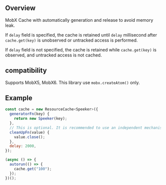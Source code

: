 ## Overview

MobX Cache with automatically generation and release to avoid memory leak.

If `delay` field is specified, the cache is retained until `delay` millisecond after `cache.get(key)` is unobserved or untracked access is performed.

If `delay` field is not specified, the cache is retained while `cache.get(key)` is observed, and untracked access is not cached.

## compatibility

Supports MobX5, MobX6. This library use `mobx.createAtom()` only.

## Example

```js
const cache = new ResourceCache<Speeker>({
  generatorFn(key) {
    return new Speeker(key);
  },
  // This is optional. It is recommended to use an independent mechanism to clean up a resource, for consistency of clean up.
  cleanUpFn(value) {
    value.close();
  },
  delay: 2000,
});

(async () => {
  autorun(() => {
    cache.get("100");
  });
})();
```
